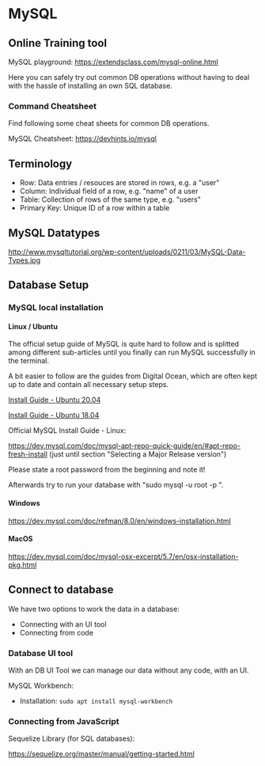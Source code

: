 # MySQL

## Online Training tool

MySQL playground: https://extendsclass.com/mysql-online.html

Here you can safely try out common DB operations without having to deal with the hassle of installing an own SQL database.

### Command Cheatsheet

Find following some cheat sheets for common DB operations.

MySQL Cheatsheet: https://devhints.io/mysql


## Terminology
	
- Row: Data entries / resouces are stored in rows, e.g. a "user"
- Column: Individual field of a row, e.g. "name" of a user
- Table: Collection of rows of the same type, e.g. "users"
- Primary Key: Unique ID of a row within a table

## MySQL Datatypes

http://www.mysqltutorial.org/wp-content/uploads/0211/03/MySQL-Data-Types.jpg
  

## Database Setup

### MySQL local installation

#### Linux / Ubuntu

The official setup guide of MySQL is quite hard to follow and is splitted among different sub-articles until you finally can run MySQL successfully in the terminal.

A bit easier to follow are the guides from Digital Ocean, which are often kept up to date and contain all necessary setup steps.

[Install Guide - Ubuntu 20.04](https://www.digitalocean.com/community/tutorials/how-to-install-mysql-on-ubuntu-20-04)

[Install Guide - Ubuntu 18.04](https://www.digitalocean.com/community/tutorials/how-to-install-mysql-on-ubuntu-18-04)



Official MySQL Install Guide - Linux:

https://dev.mysql.com/doc/mysql-apt-repo-quick-guide/en/#apt-repo-fresh-install
(just until section "Selecting a Major Release version")

Please state a root password from the beginning and note it!

Afterwards try to run your database with "sudo mysql -u root -p <yourRootPassword>".


#### Windows

https://dev.mysql.com/doc/refman/8.0/en/windows-installation.html

#### MacOS

https://dev.mysql.com/doc/mysql-osx-excerpt/5.7/en/osx-installation-pkg.html



## Connect to database

We have two options to work the data in a database: 

- Connecting with an UI tool
- Connecting from code

### Database UI tool

With an DB UI Tool we can manage our data without any code, with an UI. 

MySQL Workbench:
- Installation: `sudo apt install mysql-workbench`


### Connecting from JavaScript

Sequelize Library (for SQL databases):

https://sequelize.org/master/manual/getting-started.html
